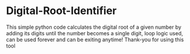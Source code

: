 # Digital-Root-Identifier
This simple python code calculates the digital root of a given number by adding its digits until the number becomes a single digit, loop logic used, can be used forever and can be exiting anytime! Thank-you for using this tool
